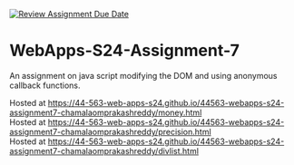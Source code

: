 [![Review Assignment Due Date](https://classroom.github.com/assets/deadline-readme-button-24ddc0f5d75046c5622901739e7c5dd533143b0c8e959d652212380cedb1ea36.svg)](https://classroom.github.com/a/cdqffI9o)
# WebApps-S24-Assignment-7
An assignment on java script modifying the DOM and using anonymous callback functions.

Hosted at https://44-563-web-apps-s24.github.io/44563-webapps-s24-assignment7-chamalaomprakashreddy/money.html <br>
Hosted at https://44-563-web-apps-s24.github.io/44563-webapps-s24-assignment7-chamalaomprakashreddy/precision.html <br>
Hosted at https://44-563-web-apps-s24.github.io/44563-webapps-s24-assignment7-chamalaomprakashreddy/divlist.html <br>
